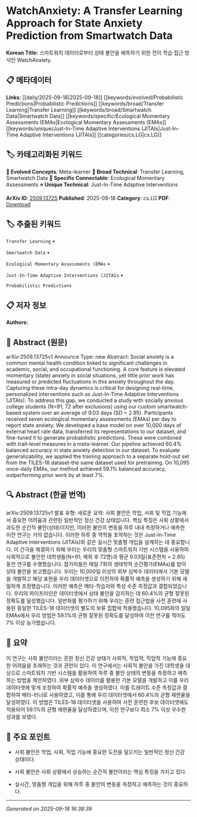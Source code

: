 
# WatchAnxiety: A Transfer Learning Approach for State Anxiety Prediction from Smartwatch Data

**Korean Title:** 스마트워치 데이터로부터 상태 불안을 예측하기 위한 전이 학습 접근 방식인 WatchAnxiety.

## 📋 메타데이터

**Links**: [[daily/2025-09-18|2025-09-18]] [[keywords/evolved/Probabilistic Predictions|Probabilistic Predictions]] [[keywords/broad/Transfer Learning|Transfer Learning]] [[keywords/broad/Smartwatch Data|Smartwatch Data]] [[keywords/specific/Ecological Momentary Assessments (EMAs|Ecological Momentary Assessments (EMAs]] [[keywords/unique/Just-In-Time Adaptive Interventions (JITAIs|Just-In-Time Adaptive Interventions (JITAIs]] [[categories/cs.LG|cs.LG]]

## 🏷️ 카테고리화된 키워드
**🚀 Evolved Concepts**: Meta-learner
**🔬 Broad Technical**: Transfer Learning, Smartwatch Data
**🔗 Specific Connectable**: Ecological Momentary Assessments
**⭐ Unique Technical**: Just-In-Time Adaptive Interventions

**ArXiv ID**: [2509.13725](https://arxiv.org/abs/2509.13725)
**Published**: 2025-09-18
**Category**: cs.LG
**PDF**: [Download](https://arxiv.org/pdf/2509.13725.pdf)


## 🏷️ 추출된 키워드



`Transfer Learning` • 

`Smartwatch Data` • 

`Ecological Momentary Assessments (EMAs` • 

`Just-In-Time Adaptive Interventions (JITAIs` • 

`Probabilistic Predictions`



## 📋 저자 정보

**Authors:** 

## 📄 Abstract (원문)

arXiv:2509.13725v1 Announce Type: new 
Abstract: Social anxiety is a common mental health condition linked to significant challenges in academic, social, and occupational functioning. A core feature is elevated momentary (state) anxiety in social situations, yet little prior work has measured or predicted fluctuations in this anxiety throughout the day. Capturing these intra-day dynamics is critical for designing real-time, personalized interventions such as Just-In-Time Adaptive Interventions (JITAIs). To address this gap, we conducted a study with socially anxious college students (N=91; 72 after exclusions) using our custom smartwatch-based system over an average of 9.03 days (SD = 2.95). Participants received seven ecological momentary assessments (EMAs) per day to report state anxiety. We developed a base model on over 10,000 days of external heart rate data, transferred its representations to our dataset, and fine-tuned it to generate probabilistic predictions. These were combined with trait-level measures in a meta-learner. Our pipeline achieved 60.4% balanced accuracy in state anxiety detection in our dataset. To evaluate generalizability, we applied the training approach to a separate hold-out set from the TILES-18 dataset-the same dataset used for pretraining. On 10,095 once-daily EMAs, our method achieved 59.1% balanced accuracy, outperforming prior work by at least 7%.

## 🔍 Abstract (한글 번역)

arXiv:2509.13725v1 발표 유형: 새로운
요약: 사회 불안은 학업, 사회 및 직업 기능에서 중요한 어려움과 관련된 일반적인 정신 건강 상태입니다. 핵심 특징은 사회 상황에서 과도한 순간적 불안(상태)이지만, 이러한 불안의 변동을 하루 내내 측정하거나 예측한 이전 연구는 거의 없습니다. 이러한 하루 중 역학을 포착하는 것은 Just-In-Time Adaptive Interventions (JITAIs)와 같은 실시간 맞춤형 개입을 설계하는 데 중요합니다. 이 간극을 해결하기 위해 우리는 우리의 맞춤형 스마트워치 기반 시스템을 사용하여 사회적으로 불안한 대학생들(N=91; 제외 후 72명)과 평균 9.03일(표준편차 = 2.95) 동안 연구를 수행했습니다. 참가자들은 매일 7회의 생태학적 순간평가(EMAs)를 받아 상태 불안을 보고했습니다. 우리는 10,000일 이상의 외부 심박수 데이터에서 기본 모델을 개발하고 해당 표현을 우리 데이터셋으로 이전하여 확률적 예측을 생성하기 위해 세밀하게 조정했습니다. 이러한 예측은 메타-학습자와 특성 수준 측정값과 결합되었습니다. 우리의 파이프라인은 데이터셋에서 상태 불안을 감지하는 데 60.4%의 균형 잘못된 정확도를 달성했습니다. 일반화를 평가하기 위해 우리는 훈련 접근법을 사전 훈련에 사용된 동일한 TILES-18 데이터셋의 별도의 보류 집합에 적용했습니다. 10,095회의 일일 EMAs에서 우리 방법은 59.1%의 균형 잘못된 정확도를 달성하여 이전 연구를 적어도 7% 이상 능가했습니다.

## 📝 요약

이 연구는 사회 불안이라는 흔한 정신 건강 상태가 사회적, 학업적, 직업적 기능에 중요한 어려움을 초래하는 것과 관련이 있다. 이 연구에서는 사회적 불안을 가진 대학생을 대상으로 스마트워치 기반 시스템을 활용하여 하루 중 불안 상태의 변동을 측정하고 예측하는 방법을 제안하였다. 외부 심박수 데이터를 활용한 기본 모델을 개발하고 이를 우리 데이터셋에 맞게 조정하여 확률적 예측을 생성하였다. 이를 트레이트 수준 측정값과 결합하여 메타-러너로 사용하였고, 이를 통해 우리 데이터셋에서 60.4%의 균형 재현율을 달성하였다. 이 방법은 TILES-18 데이터셋을 사용하여 사전 훈련한 후보 데이터셋에도 적용되어 59.1%의 균형 재현율을 달성하였으며, 이전 연구보다 최소 7% 이상 우수한 성과를 보였다.

## 🎯 주요 포인트


- 사회 불안은 학업, 사회, 직업 기능에 중요한 도전을 일으키는 일반적인 정신 건강 상태이다.

- 사회 불안은 사회 상황에서 상승하는 순간적 불안이라는 핵심 특징을 가지고 있다.

- 실시간, 맞춤형 개입을 위해 하루 중 불안의 변동을 측정하고 예측하는 것이 중요하다.


---

*Generated on 2025-09-18 16:38:39*
